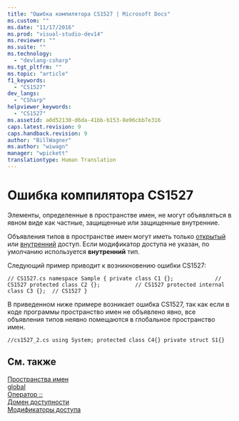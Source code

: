 ```yaml
---
title: "Ошибка компилятора CS1527 | Microsoft Docs"
ms.custom: ""
ms.date: "11/17/2016"
ms.prod: "visual-studio-dev14"
ms.reviewer: ""
ms.suite: ""
ms.technology: 
  - "devlang-csharp"
ms.tgt_pltfrm: ""
ms.topic: "article"
f1_keywords: 
  - "CS1527"
dev_langs: 
  - "CSharp"
helpviewer_keywords: 
  - "CS1527"
ms.assetid: a0d52130-d6da-41bb-b153-8e96cbb7e316
caps.latest.revision: 9
caps.handback.revision: 9
author: "BillWagner"
ms.author: "wiwagn"
manager: "wpickett"
translationtype: Human Translation
---
```

# Ошибка компилятора CS1527
Элементы, определенные в пространстве имен, не могут объявляться в явном виде как частные, защищенные или защищенные внутренние.  
  
 Объявления типов в пространстве имен могут иметь только [открытый](../../csharp/language-reference/keywords/public.md) или [внутренний](../../csharp/language-reference/keywords/internal.md) доступ. Если модификатор доступа не указан, по умолчанию используется **внутренний** тип.  
  
 Следующий пример приводит к возникновению ошибки CS1527:  
  
```  
// CS1527.cs namespace Sample { private class C1 {};             // CS1527 protected class C2 {};           // CS1527 protected internal class C3 {};  // CS1527 }  
```  
  
 В приведенном ниже примере возникает ошибка CS1527, так как если в коде программы пространство имен не объявлено явно, все объявления типов неявно помещаются в глобальное пространство имен.  
  
```  
//cs1527_2.cs using System; protected class C4{} private struct S1{}  
```  
  
## См. также  
 [Пространства имен](../../csharp/programming-guide/namespaces/index.md)   
 [global](../../csharp/language-reference/keywords/global.md)   
 [Оператор ::](../../csharp/language-reference/operators/namespace-alias-qualifer.md)   
 [Домен доступности](../../csharp/language-reference/keywords/accessibility-domain.md)   
 [Модификаторы доступа](../../csharp/programming-guide/classes-and-structs/access-modifiers.md)